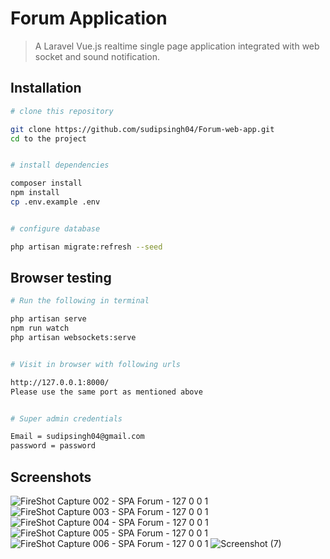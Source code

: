 # Forum Application

> A Laravel Vue.js realtime single page application integrated with web socket and sound notification.

## Installation

``` bash
# clone this repository

git clone https://github.com/sudipsingh04/Forum-web-app.git
cd to the project


# install dependencies

composer install
npm install
cp .env.example .env


# configure database

php artisan migrate:refresh --seed
```

## Browser testing

``` bash
# Run the following in terminal

php artisan serve
npm run watch
php artisan websockets:serve


# Visit in browser with following urls

http://127.0.0.1:8000/
Please use the same port as mentioned above


# Super admin credentials

Email = sudipsingh04@gmail.com
password = password
```
## Screenshots

![FireShot Capture 002 - SPA Forum - 127 0 0 1](https://user-images.githubusercontent.com/19596124/83287747-cf9b1100-a1ff-11ea-99d1-99ab9cd01cac.png)
![FireShot Capture 003 - SPA Forum - 127 0 0 1](https://user-images.githubusercontent.com/19596124/83287758-d4f85b80-a1ff-11ea-9559-2bb3371d74d3.png)
![FireShot Capture 004 - SPA Forum - 127 0 0 1](https://user-images.githubusercontent.com/19596124/83287768-d9bd0f80-a1ff-11ea-8963-485196d415c5.png)
![FireShot Capture 005 - SPA Forum - 127 0 0 1](https://user-images.githubusercontent.com/19596124/83287775-dcb80000-a1ff-11ea-9986-f44378ca81ed.png)
![FireShot Capture 006 - SPA Forum - 127 0 0 1](https://user-images.githubusercontent.com/19596124/83287777-dd509680-a1ff-11ea-83c0-e09f15e32263.png)
![Screenshot (7)](https://user-images.githubusercontent.com/19596124/83287782-dde92d00-a1ff-11ea-85f3-ea153e7c52b9.png)
